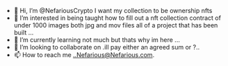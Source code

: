 - 👋 Hi, I’m @NefariousCrypto I want my collection to be ownership nfts
- 👀 I’m interested in being taught how to fill out a nft collection contract of under 1000 images both jpg and mov files all of a project that has been built  ...
- 🌱 I’m currently learning not much but thats why im here ...
- 💞️ I’m looking to collaborate on .ill pay either an agreed sum or ?..
- 📫 How to reach me ..Nefarious@Nefarious.com.

<!---
NefariousCrypto/NefariousCrypto is a ✨ special ✨ repository because its `README.md` (this file) appears on your GitHub profile.
You can click the Preview link to take a look at your changes.
--->
